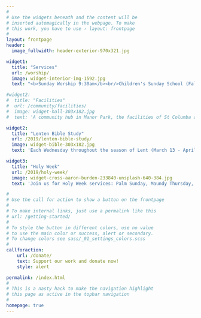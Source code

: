 ```yaml
---
#
# Use the widgets beneath and the content will be
# inserted automagically in the webpage. To make
# this work, you have to use › layout: frontpage
#
layout: frontpage
header:
  image_fullwidth: header-exterior-970x321.jpg

widget1:
  title: "Services"
  url: /worship/
  image: widget-interior-img-1592.jpg
  text: "<b>Sunday Worship 9:30am</b><br/>Children's Sunday School (Fall through Spring)"

#widget2:
#  title: "Facilities"
#  url: /community/facilities/
#  image: widget-hall-303x182.jpg
#  text: 'A community hub in Manor Park, the facilities of St Columba are used by various groups throughout the week, and on weekends by individuals for special occasions such as birthday or anniversary parties.  If you have an event or meeting, one of the church halls may be a perfect fit for your needs.'

widget2:
  title: "Lenten Bible Study"
  url: /2019/lenten-bible-study/
  image: widget-bible-303x182.jpg
  text: 'Each Wednesday throughout the season of Lent (March 13 - April 17), Rob will host a bible study in our parish hall from noon to 1:30 p.m.  All are welcome. <b>The bible study for March 20 has been rescheduled to Friday, March 22.</b>'

widget3:
  title: "Holy Week"
  url: /2019/holy-week/
  image: widget-cross-aaron-burden-233840-unsplash-640-384.jpg
  text: 'Join us for Holy Week services: Palm Sunday, Maundy Thursday, Good Friday, and the Easter Sunday celebration.'

#
# Use the call for action to show a button on the frontpage
#
# To make internal links, just use a permalink like this
# url: /getting-started/
#
# To style the button in different colors, use no value
# to use the main color or success, alert or secondary.
# To change colors see sass/_01_settings_colors.scss
#
callforaction:
    url: /donate/
    text: Support our work and donate now!
    style: alert

permalink: /index.html
#
# This is a nasty hack to make the navigation highlight
# this page as active in the topbar navigation
#
homepage: true
---
```

